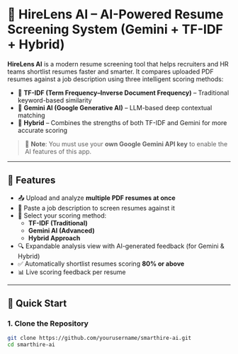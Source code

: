 # 🚀 HireLens AI – AI-Powered Resume Screening System (Gemini + TF-IDF + Hybrid)

**HireLens AI** is a modern resume screening tool that helps recruiters and HR teams shortlist resumes faster and smarter. It compares uploaded PDF resumes against a job description using three intelligent scoring methods:

- 📌 **TF-IDF (Term Frequency–Inverse Document Frequency)** – Traditional keyword-based similarity
- 🤖 **Gemini AI (Google Generative AI)** – LLM-based deep contextual matching
- 🔀 **Hybrid** – Combines the strengths of both TF-IDF and Gemini for more accurate scoring

> 🔐 **Note**: You must use your **own Google Gemini API key** to enable the AI features of this app.

---

## 📌 Features

- 📤 Upload and analyze **multiple PDF resumes at once**
- 📝 Paste a job description to screen resumes against it
- 🧠 Select your scoring method:
  - **TF-IDF (Traditional)**
  - **Gemini AI (Advanced)**
  - **Hybrid Approach**
- 🔍 Expandable analysis view with AI-generated feedback (for Gemini & Hybrid)
- ✅ Automatically shortlist resumes scoring **80% or above**
- 📊 Live scoring feedback per resume

---

## 🚀 Quick Start

### 1. Clone the Repository
```bash
git clone https://github.com/yourusername/smarthire-ai.git
cd smarthire-ai
